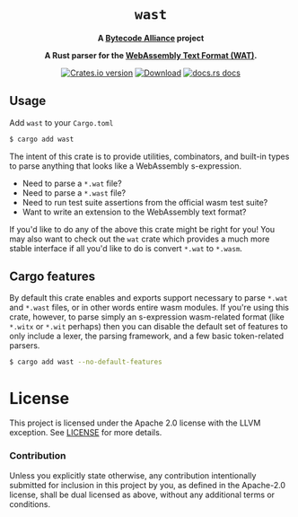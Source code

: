 <div align="center">
  <h1><code>wast</code></h1>

<strong>A <a href="https://bytecodealliance.org/">Bytecode Alliance</a> project</strong>

  <p>
    <strong>A Rust parser for the <a href="https://webassembly.github.io/spec/core/text/index.html">WebAssembly Text Format (WAT)</a>.</strong>
  </p>

  <p>
    <a href="https://crates.io/crates/wast"><img src="https://img.shields.io/crates/v/wast.svg?style=flat-square" alt="Crates.io version" /></a>
    <a href="https://crates.io/crates/wast"><img src="https://img.shields.io/crates/d/wast.svg?style=flat-square" alt="Download" /></a>
    <a href="https://docs.rs/wast/"><img src="https://img.shields.io/badge/docs-latest-blue.svg?style=flat-square" alt="docs.rs docs" /></a>
  </p>
</div>


## Usage

Add `wast` to your `Cargo.toml`

```sh
$ cargo add wast
```

The intent of this crate is to provide utilities, combinators, and built-in
types to parse anything that looks like a WebAssembly s-expression.

* Need to parse a `*.wat` file?
* Need to parse a `*.wast` file?
* Need to run test suite assertions from the official wasm test suite?
* Want to write an extension to the WebAssembly text format?

If you'd like to do any of the above this crate might be right for you! You may
also want to check out the `wat` crate which provides a much more stable
interface if all you'd like to do is convert `*.wat` to `*.wasm`.

## Cargo features

By default this crate enables and exports support necessary to parse `*.wat` and
`*.wast` files, or in other words entire wasm modules. If you're using this
crate, however, to parse simply an s-expression wasm-related format (like
`*.witx` or `*.wit` perhaps) then you can disable the default set of features to
only include a lexer, the parsing framework, and a few basic token-related
parsers.

```sh
$ cargo add wast --no-default-features
```

# License

This project is licensed under the Apache 2.0 license with the LLVM exception.
See [LICENSE](LICENSE) for more details.

### Contribution

Unless you explicitly state otherwise, any contribution intentionally submitted
for inclusion in this project by you, as defined in the Apache-2.0 license,
shall be dual licensed as above, without any additional terms or conditions.
